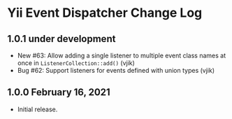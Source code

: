 # Yii Event Dispatcher Change Log

## 1.0.1 under development

- New #63: Allow adding a single listener to multiple event class names at once in `ListenerCollection::add()` (vjik)
- Bug #62: Support listeners for events defined with union types (vjik)

## 1.0.0 February 16, 2021

- Initial release.
